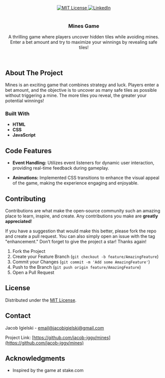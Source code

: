 <div align="center">
  <a href="https://opensource.org/licenses/MIT">
    <img src="https://img.shields.io/badge/license-MIT-brightgreen.svg?style=for-the-badge" alt="MIT License" />
  </a>
  <a href="https://linkedin.com/in/jacobigielski">
    <img src="https://img.shields.io/badge/-LinkedIn-black.svg?style=for-the-badge&logo=linkedin&colorB=555" alt="LinkedIn" />
  </a>
</div>

<br />

<h3 align="center">Mines Game</h3>

<p align="center">
  A thrilling game where players uncover hidden tiles while avoiding mines. Enter a bet amount and try to maximize your winnings by revealing safe tiles!
</p>

<br />

## About The Project

Mines is an exciting game that combines strategy and luck. Players enter a bet amount, and the objective is to uncover as many safe tiles as possible without triggering a mine. The more tiles you reveal, the greater your potential winnings!

### Built With

- **HTML**
- **CSS**
- **JavaScript**

## Code Features

- **Event Handling:** Utilizes event listeners for dynamic user interaction, providing real-time feedback during gameplay.
  
- **Animations:** Implemented CSS transitions to enhance the visual appeal of the game, making the experience engaging and enjoyable.

## Contributing

Contributions are what make the open-source community such an amazing place to learn, inspire, and create. Any contributions you make are **greatly appreciated**!

If you have a suggestion that would make this better, please fork the repo and create a pull request. You can also simply open an issue with the tag "enhancement." Don’t forget to give the project a star! Thanks again!

1. Fork the Project
2. Create your Feature Branch (`git checkout -b feature/AmazingFeature`)
3. Commit your Changes (`git commit -m 'Add some AmazingFeature'`)
4. Push to the Branch (`git push origin feature/AmazingFeature`)
5. Open a Pull Request

## License

Distributed under the [MIT License](https://opensource.org/licenses/MIT).

## Contact

Jacob Igielski - [email@jacobigielski@gmail.com](mailto:jacobigielski@gmail.com)

Project Link: [https://github.com/jacob-iggy/mines](https://github.com/jacob-iggy/mines)

## Acknowledgments

* Inspired by the game at stake.com
